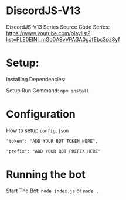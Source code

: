 # DiscordJS-V13
DiscordJS-V13 Series Source Code
Series: https://www.youtube.com/playlist?list=PLE0EINI_mGo0A8vVPAGA0gJfEbc3pz8yf

# Setup:

Installing Dependencies:

Setup Run Command: `npm install`

# Configuration

How to setup `config.json`

`"token": "ADD YOUR BOT TOKEN HERE",`

`"prefix": "ADD YOUR BOT PREFIX HERE"`

# Running the bot

Start The Bot: `node index.js` or `node .`



